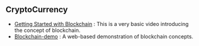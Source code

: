 ## CryptoCurrency
- [Getting Started with Blockchain](https://andersbrownworth.com/blockchain/) : This is a very basic video introducing the concept of blockchain.
- [Blockchain-demo](https://github.com/anders94/blockchain-demo) : A web-based demonstration of blockchain concepts.